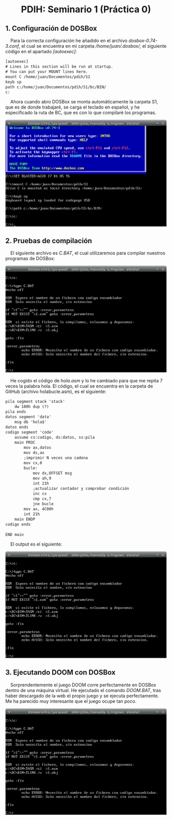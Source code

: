 <h1><b><p align=center> PDIH: Seminario 1 (Práctica 0)</p></b></h1>

## **1. Configuración de DOSBox**

&nbsp;&nbsp;&nbsp;&nbsp;Para la correcta configuración he añadido en el archivo *dosbox-0.74-3.conf*, el cual se encuentra en mi carpeta */home/juan/.dosbox/*, el siguiente código en el apartado *[autoexec]*:
```
[autoexec]
# Lines in this section will be run at startup.
# You can put your MOUNT lines here.
mount C /home/juan/Documentos/pdih/S1
keyb sp
path c:/home/juan/Documentos/pdih/S1/bc/BIN/
c:
```
&nbsp;&nbsp;&nbsp;&nbsp;Ahora cuando abro DOSBox se monta automáticamente la carpeta S1, que es de donde trabajaré, se carga el teclado en español, y he especificado la ruta de BC, que es con lo que compilaré los programas.

![1](https://github.com/jcpicco/pdih/blob/main/S1/capturas/1.png "Ventana DOSBox configurada")

## **2. Pruebas de compilación**

&nbsp;&nbsp;&nbsp;&nbsp;El siguiente archivo es *C.BAT*, el cual utilizaremos para compilar nuestros programas de DOSBox:

![2](https://github.com/jcpicco/pdih/blob/main/S1/capturas/2.png "C.BAT")

&nbsp;&nbsp;&nbsp;&nbsp;He cogido el código de *hola.asm* y lo he cambiado para que me repita 7 veces la palabra hola. El código, el cual se encuentra en la carpeta de GitHub (archivo holabucle.asm), es el siguiente:
```x86asm
pila segment stack 'stack'
	dw 100h dup (?)
pila ends
datos segment 'data'
	msg db 'hola$'
datos ends
codigo segment 'code'
	assume cs:codigo, ds:datos, ss:pila
	main PROC
		mov ax,datos
		mov ds,ax
		;imprimir N veces una cadena
		mov cx,0
		bucle:
			mov dx,OFFSET msg
			mov ah,9
			int 21h
			;actualizar contador y comprobar condición
			inc cx
			cmp cx,7
			jne bucle
		mov ax, 4C00h
		int 21h
	main ENDP
codigo ends

END main
```
&nbsp;&nbsp;&nbsp;&nbsp;El output es el siguiente:

![3](https://github.com/jcpicco/pdih/blob/main/S1/capturas/2.png "holabucle.asm")

## **3. Ejecutando DOOM con DOSBox**
&nbsp;&nbsp;&nbsp;&nbsp;Sorprendentemente el juego DOOM corre perfectamente en DOSBox dentro de una máquina virtual. He ejecutado el comando *DOOM.BAT*, tras haber descargado de la web el propio juego y se ejecuta perfectamente. Me ha parecido muy interesante que el juego ocupe tan poco.

![4](https://github.com/jcpicco/pdih/blob/main/S1/capturas/2.png "DOOM")